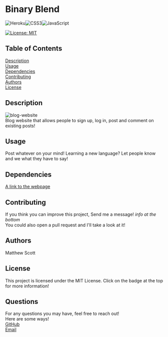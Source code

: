 # Binary Blend
![Heroku](https://img.shields.io/badge/heroku-%23430098.svg?style=for-the-badge&logo=heroku&logoColor=white)![CSS3](https://img.shields.io/badge/css3-%231572B6.svg?style=for-the-badge&logo=css3&logoColor=white)![JavaScript](https://img.shields.io/badge/javascript-%23323330.svg?style=for-the-badge&logo=javascript&logoColor=%23F7DF1E)
   <br>
   
   [![License: MIT](https://img.shields.io/badge/License-MIT-yellow.svg)](https://opensource.org/licenses/MIT)
  <br>


## Table of Contents

[Description](#Description) <br>
[Usage](#Usage) <br>
[Dependencies](#Dependencies) <br>
[Contributing](#Contributing) <br>
[Authors](#Authors) <br>
[License](#License) <br>


## Description <a name="Description"></a>
<img src="https://imgur.com/ijdndCs.png" alt="blog-website" /> <br>
Blog website that allows people to sign up, log in, post and comment on existing posts!





## Usage <a name="Usage"></a>
Post whatever on your mind! Learning a new language? Let people know and we what they have to say!

## Dependencies <a name="Dependencies"></a>
<a href="" alt="">A link to the webpage</a>


## Contributing <a name="Contributing"></a>
If you think you can improve this project, Send me a message! *info at the bottom* <br>
You could also open a pull request and I'll take a look at it!


## Authors <a name="Authors"></a>
Matthew Scott

## License <a name="License"></a>
This project is licensed under the MIT License. Click on the badge at the top for more information!

## Questions

For any questions you may have, feel free to reach out! <br>
Here are some ways! <br>
<a href="https://github.com/MScott-Dev" alt="GitHub">GitHub</a> <br>
<a href="mailto:MScott0199@gmail.com">Email</a>
